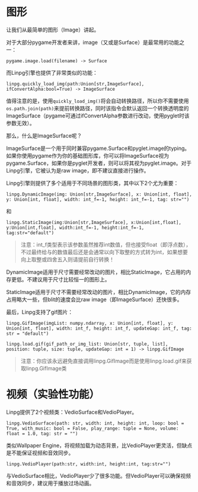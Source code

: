 # 图形

让我们从最简单的图形（Image）讲起。

对于大部分pygame开发者来讲，image（又或是Surface）是最常用的功能之一：

`pygame.image.load(filename) -> Surface`

而Linpg引擎也提供了非常类似的功能：

`linpg.quickly_load_img(path:Union[str,ImageSurface], ifConvertAlpha:bool=True) -> ImageSurface`

值得注意的是，使用`quickly_load_img()`将会自动转换路径，所以你不需要使用`os.path.join(path)`来提前转换路径，同时该指令会默认返回一个转换透明度的ImageSurface（pygame可通过ifConvertAlpha参数进行改动，使用pyglet时该参数无效）。

那么，什么是ImageSurface呢？

ImageSurface是一个用于同时兼容pygame.Surface和pyglet.image的typing。如果你使用pygame作为你的基础图形库，你可以将ImageSurface视为pygame.Surface，如果你是pyglet开发者，则可以将其视为pyglet.image。对于Linpg引擎，它被认为是raw image，即不建议直接进行操作。

Linpg引擎则提供了多个适用于不同场景的图形类，其中以下2个尤为重要：

`linpg.DynamicImage(img: Union[str,ImageSurface], x: Union[int, float], y: Union[int, float], width: int_f=-1, height: int_f=-1, tag: str="")`

和

`linpg.StaticImage(img:Union[str,ImageSurface], x:Union[int,float], y:Union[int,float], width:int_f=-1, height:int_f=-1, tag:str="default")`

> 注意：int_f类型表示该参数虽然推荐int数值，但也接受float（即浮点数），不过最终给与的数值最后还是会通常以向下取整的方式转为int，如果想要向上取整或四舍五入则请提前自行转换！

DynamicImage适用于尺寸需要经常改动的图片，相比StaticImage，它占用的内存更低。不建议用于尺寸比较恒一的图形上。

StaticImage适用于尺寸不需要经常改动的图片，相比DynamicImage，它的内存占用略大一些，但blit的速度会比raw image（即ImageSurface）还快很多。

最后，Linpg支持了gif图片：

`linpg.GifImage(imgList: numpy.ndarray, x: Union[int, float], y: Union[int, float], width: int_f, height: int_f, updateGap: int_f, tag: str = "default")`

`linpg.load.gif(gif_path_or_img_list: Union[str, tuple, list], position: tuple, size: tuple, updateGap: int = 1) -> linpg.GifImage`

> 注意：你应该永远避免直接调用linpg.GifImage而是使用linpg.load.gif来获取linpg.GifImage类



# 视频（实验性功能）

Linpg提供了2个视频类：VedioSurface和VedioPlayer。

`linpg.VedioSurface(path: str, width: int, height: int, loop: bool = True, with_music: bool = False, play_range: tuple = None, volume: float = 1.0, tag: str = "")`

类似Wallpaper Engine，将视频加载为动态背景，比VedioPlayer更灵活，但缺点是不能保证视频和音效同步。

`linpg.VedioPlayer(path:str, width:int, height:int, tag:str="")`

与VedioSurface相比，VedioPlayer少了很多功能。但VedioPlayer可以确保视频和音效同步，建议用于播放过场动画。